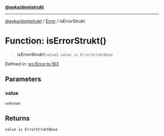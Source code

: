 [**@ayka/domistrukt**](../../../README.md)

***

[@ayka/domistrukt](../../../globals.md) / [Error](../README.md) / isErrorStrukt

# Function: isErrorStrukt()

> **isErrorStrukt**(`value`): `value is ErrorStruktBase`

Defined in: [src/Error.ts:163](https://github.com/AndreyMork/domistrukt/blob/d336ce883f586949cec0ae80ccb1b178d7aa8196/src/Error.ts#L163)

## Parameters

### value

`unknown`

## Returns

`value is ErrorStruktBase`
